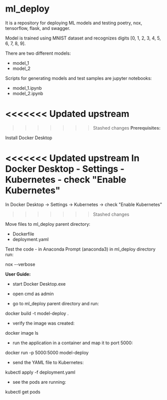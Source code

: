 # ml_deploy

It is a repository for deploying ML models and testing poetry, nox, tensorflow, flask, and swagger.

Model is trained using MNIST dataset and recognizes digits [0, 1, 2, 3, 4, 5, 6, 7, 8, 9].

There are two different models:
- model_1
- model_2

Scripts for generating models and test samples are jupyter notebooks: 
- model_1.ipynb
- model_2.ipynb

<<<<<<< Updated upstream
=======

>>>>>>> Stashed changes
**Prerequisites:**

Install Docker Desktop

<<<<<<< Updated upstream
In Docker Desktop - Settings - Kubernetes - check "Enable Kubernetes"
=======
In Docker Desktop -> Settings -> Kubernetes -> check "Enable Kubernetes"
>>>>>>> Stashed changes

Move files to ml_deploy parent directory:

- Dockerfile
- deployment.yaml

Test the code - in Anaconda Prompt (anaconda3) in ml_deploy directory run:

nox --verbose


**User Guide:**

- start Docker Desktop.exe

- open cmd as admin

- go to ml_deploy parent directory and run:

docker build -t model-deploy .

- verify the image was created:

docker image ls

- run the application in a container and map it to port 5000:

docker run -p 5000:5000 model-deploy

- send the YAML file to Kubernetes:

kubectl apply -f deployment.yaml

- see the pods are running:

kubectl get pods

